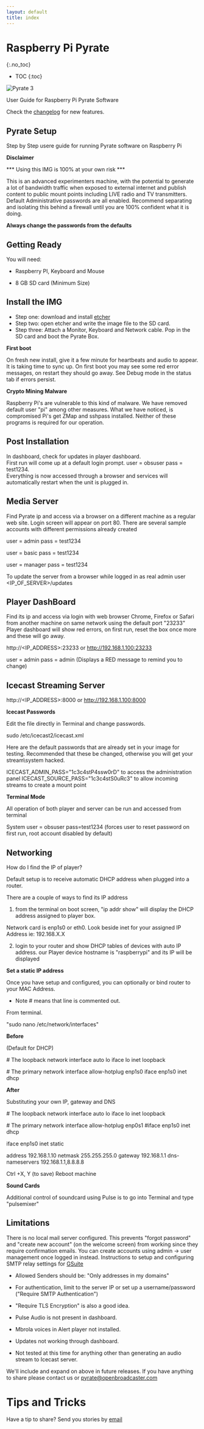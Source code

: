 ```yaml
---
layout: default
title: index
---
```

# Raspberry Pi Pyrate
{:.no_toc}

* TOC
{:toc}

<a name="Pyrate"></a>

![Pyrate 3](img/pyrate3.png )

User Guide for Raspberry Pi Pyrate Software

Check the [changelog](https://openbroadcaster.com/changelog) for new features.

## Pyrate Setup

Step by Step usere guide for running Pyrate software on Raspberry Pi

__Disclaimer__

\*\*\* Using this IMG is 100% at your own risk \*\*\*

This is an advanced experimenters machine, with the potential to generate a lot of bandwidth traffic when exposed to external internet and publish content to public mount points including LIVE radio and TV transmitters.  Default Administrative passwords are all enabled.  Recommend separating and isolating this behind a firewall until you are 100% confident what it is doing.

__Always change the passwords from the defaults__

## Getting Ready

You will need:

- Raspberry PI, Keyboard and Mouse

- 8 GB SD card (Minimum Size)

## Install the IMG

- Step one: download and install [etcher](https://etcher.io/)
- Step two: open etcher and write the image file to the SD card.
- Step three: Attach a Monitor, Keyboard and Network cable. Pop in the SD card and boot the Pyrate Box.

__First boot__

On fresh new install, give it a few minute for heartbeats and audio to appear. It is taking time to sync up. On first boot you may see some red error messages, on restart they should go away. See Debug mode in the status tab if errors persist.

__Crypto Mining Malware__

Raspberry Pi's are vulnerable to this kind of malware.  We have removed default user "pi" among other measures. What we have noticed, is compromised Pi's get ZMap and sshpass installed. Neither of these programs is required for our operation.

## Post Installation

In dashboard, check for updates in player dashboard.  
First run will come up at a default login prompt. user = obsuser  pass = test1234.  
Everything is now accessed through a browser and services will automatically restart when the unit is plugged in.

## Media Server

Find Pyrate ip and access via a browser on a different machine as a regular web site.  Login screen will appear on port 80.   There are several sample accounts with different permissions already created

user = admin       pass = test1234

user = basic        pass = test1234

user = manager  pass = test1234

To update the server from a browser while logged in as real admin user <IP_OF_SERVER>/updates

## Player DashBoard

Find its ip and access via login with web browser Chrome, Firefox or Safari from another machine on same network using the default port "23233" Player dashboard will show red errors, on first run, reset the box once more and these will go away.

http://<IP_ADDRESS>:23233 or http://192.168.1.100:23233

user = admin  pass = admin  (Displays a RED message to remind you to change)

## Icecast Streaming Server

http://<IP_ADDRESS>:8000 or http://192.168.1.100:8000

__Icecast Passwords__

Edit the file directly in Terminal and change passwords.

sudo /etc/icecast2/icecast.xml

Here are the default passwords that are already set in your image for testing.  Recommended that these be changed, otherwise you will get your stream\system hacked.

ICECAST_ADMIN_PASS="1c3c4stP4ssw0rD"  to access the administration panel
ICECAST_SOURCE_PASS="1c3c4stS0uRc3" to allow incoming streams to create a mount point

__Terminal Mode__

All operation of both player and server can be run and accessed from terminal

System  user = obsuser pass=test1234 (forces user to reset password on first run, root account disabled by default)

## Networking

How do I find the IP of player?

Default setup is to receive automatic DHCP address when plugged into a router.

There are a couple of ways to find its IP address

1) from the terminal on boot screen, "ip addr show" will display the DHCP address assigned to player box.

Network card is enp1s0 or eth0. Look beside inet for your assigned IP Address ie: 192.168.X.X

2) login to your router and show DHCP tables of devices with auto IP address.  our Player device hostname is "raspberrypi" and its IP will be displayed

__Set a static IP address__

Once you have setup and configured, you can optionally  or bind router to your MAC Address.

* Note # means that line is commented out.

From terminal.

"sudo nano /etc/network/interfaces"

__Before__

(Default for DHCP)

\# The loopback network interface
auto lo
iface lo inet loopback

\# The primary network interface
allow-hotplug enp1s0
iface enp1s0 inet dhcp

__After__

Substituting your own IP, gateway and DNS

\# The loopback network interface
auto lo
iface lo inet loopback

\# The primary network interface
allow-hotplug enp0s1
\#iface enp1s0 inet dhcp

iface enp1s0 inet static

address   192.168.1.10
netmask   255.255.255.0
gateway   192.168.1.1
dns-nameservers 192.168.1.1,8.8.8.8

Ctrl +X, Y (to save) Reboot machine

__Sound Cards__

Additional control of soundcard using Pulse is to go into Terminal and type "pulsemixer"

## Limitations

There is no local mail server configured. This prevents "forgot password" and "create new account" (on the welcome screen) from working since they require confirmation emails. You can create accounts using admin -> user management once logged in instead. Instructions to setup and configuring SMTP relay settings for [GSuite](https://support.google.com/a/answer/2956491?hl=en)

- Allowed Senders should be: "Only addresses in my domains"

- For authentication, limit to the server IP or set up a username/password ("Require SMTP Authentication")

- "Require TLS Encryption" is also a good idea.

- Pulse Audio is not present in dashboard.

- Mbrola voices in Alert player not installed.

- Updates not working through dashboard.

- Not tested at this time for anything other than generating an audio stream to Icecast server.

We'll include and expand on above in future releases.  If you have anything to share please contact us or pyrate@openbroadcaster.com

# Tips and Tricks

Have a tip to share? Send you stories by [email](mailto:pyrate@openbroadcaster.com)
